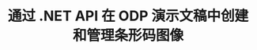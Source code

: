 ---
############################# Static ############################
layout: "auto-gen-gist"
draft: false
path: "zh/assembly/net/barcode"
otherformats: PPT PPTX PPTM PPS PPSX PPSM POT POTX POTM OTP 

############################# Head ############################
head_title: "用于在 ODP  演示中创建条码图像的 .NET API"
head_description: "GroupDocs.Assembly .NET API 使开发人员能够在演示文稿（PPT、PPTX、PPTM、PPS、PPSX、PPSM、POT 和 ODP）文档中创建和插入条形码图像。"

############################# Header ############################
title: "通过 .NET API 在 ODP  演示文稿中创建和管理条形码图像"
description: "GroupDocs.Assembly 允许 .NET 程序员在 C#、ASP.NET 和其他 .NET 应用程序中的 ODP  演示文稿中动态创建、修改和管理条码图像。"

######################### Download Button #######################
button:
    enable: true

############################# About ############################
about:
    enable: true
    title: "如何在演示文稿中生成和放置条形码？"
    content: |
     演讲是从演讲者向听众传达信息的好方法。 它被公司、商务人士、教师和学生广泛使用，因为它比文本文档更容易理解。 在几乎所有类型的业务中，条形码的使用都变得非常普遍。 GroupDocs.Assembly .NET API 可以在 PowerPoint 和其他类型的演示文稿（如 PPT、PPTX、PPTM、PPS、PPSX、PPSM、POT、POTX、POTM、ODP 等）中创建和插入条形码图像。 它支持几种常用的一维和二维条码类型。 它还完全支持演示幻灯片中的条码自定义，并允许调整条码图像的大小、设置前后颜色、更改字体、增强条码文本位置、设置条码图像分辨率等等。 

############################# content ############################
steps:
    enable: true
    block:
    - title_left: "在 ODP  演示文稿中添加条形码"
      content_left: |
       下面的 C# .NET 代码显示了用户如何使用不同的支持符号系统动态创建条码图像，并将它们插入到 Microsoft PowerPoint ODP  演示幻灯片中。
      
      title_right: "通过 .NET 在 ODP  文件中插入条形码"
      content_right: |
       * 创建 [DocumentAssembler](https://apireference.groupdocs.com/assembly/net/groupdocs.assembly/documentassembler) 的实例
       * 使用以下参数调用 [AssembleDocument](https://apireference.groupdocs.com/assembly/net/groupdocs.assembly.documentassembler/assembledocument/methods/1) 方法
          * 流以读取模板文档。
          * 流以写入结果文档。
          * 文件加载和保存的附加选项。
          * 有关数据源对象的信息。
     
      gisthash: "1eb55d05b653c510028185fea185dabe"
      gistfile: "create_barcodes_in_presentations.cs"

    - title_left: "系统要求"
      content_left: |
        所有主要平台和操作系统都支持 GroupDocs.Assembly .NET API。 如需完整的系统要求指南，请访问 [系统要求](https://docs.groupdocs.com/assembly/net/system-requirements/) 在执行以下代码之前，请确保您已安装以下先决条件 系统：
        * 操作系统：Microsoft Windows、Linux、MacOS
        * 开发环境：Visual Studio、Xamarin、MonoDevelop 等。
        * 框架：.NET Framework、.NET Standard、.NET Core、Mono
        * 从 [NuGet](https://www.nuget.org/packages/GroupDocs.Assembly/) 获取最新版本的 GroupDocs.Assembly .NET API
        
      title_right: "为什么使用 GroupDocs.Assembly"
      content_right: |
        * 允许用户从模板创建自定义文档。
        * 允许用户从模板创建自定义文档。
        * 无需其他软件即可创建和自动化文档
        * 能够根据数据源生成输出文档
        * 在报表中动态插入文档内容
        * 动态附加电子邮件附件并在报告中插入超链接
        * 自动删除空段落
        * 全面支持多种数据格式
        * 动态电子邮件附件支持

demos:
    enable: true


more_formats:
    enable: true


back_to_top:
    enable: true
---